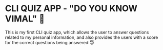 # CLI QUIZ APP - "DO YOU KNOW VIMAL" 🥰

This is my first CLI quiz app, which allows the user to answer questions related to my personal information, and also provides the users with a score for the correct questions being answered 😇
